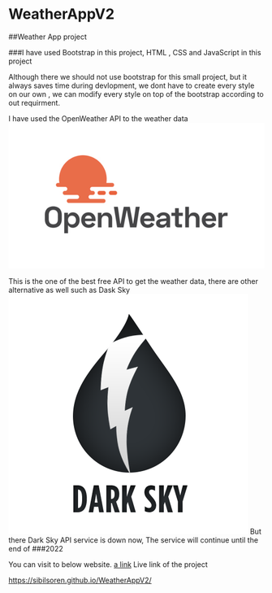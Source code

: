 # WeatherAppV2

##Weather App project 

###I have used Bootstrap in this project, HTML , CSS and JavaScript in this project

Although there we should not use bootstrap for this small project, but it always saves time during devlopment, we dont have to create every style on our own , we can modify every style on top of the bootstrap according to out requirment.

I have used the OpenWeather API to the weather data 
![alt text](./images/OpenWeather-Logo.jpg)

This is the one of the best free API to get the weather data, there are other alternative as well such as Dask Sky 
![alt text](./images/darkSky.png)
But there Dark Sky API service is down now, The service will continue until the end of ###2022

You can visit to below website.
[a link](https://darksky.net/dev)
Live link of the project

https://sibilsoren.github.io/WeatherAppV2/
